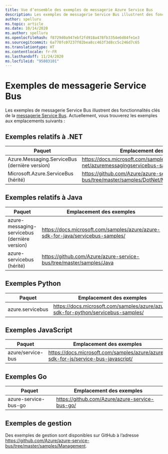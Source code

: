 ```yaml
---
title: Vue d’ensemble des exemples de messagerie Azure Service Bus
description: Les exemples de messagerie Service Bus illustrent des fonctionnalités clés de la messagerie Azure Service Bus. Fournit des liens vers des exemples sur GitHub.
author: spelluru
ms.topic: article
ms.date: 10/14/2020
ms.author: spelluru
ms.openlocfilehash: f8729d0a947ebf2fd918a478fb3354e6d84fe1e3
ms.sourcegitcommit: 6a770fc07237f02bea8cc463f3d8cc5c246d7c65
ms.translationtype: HT
ms.contentlocale: fr-FR
ms.lasthandoff: 11/24/2020
ms.locfileid: "95803101"
---
```

# <a name="service-bus-messaging-samples"></a>Exemples de messagerie Service Bus
Les exemples de messagerie Service Bus illustrent des fonctionnalités clés de la [messagerie Service Bus](https://azure.microsoft.com/services/service-bus/). Actuellement, vous trouverez les exemples aux emplacements suivants :

## <a name="net-samples"></a>Exemples relatifs à .NET

| Paquet | Emplacement des exemples | 
| ------- | ---------------- | 
| Azure.Messaging.ServiceBus (dernière version) | https://docs.microsoft.com/samples/azure/azure-sdk-for-net/azuremessagingservicebus-samples/ | 
| Microsoft.Azure.ServiceBus (hérité) |  https://github.com/Azure/azure-service-bus/tree/master/samples/DotNet/Microsoft.Azure.ServiceBus |

## <a name="java-samples"></a>Exemples relatifs à Java
| Paquet | Emplacement des exemples | 
| ------- | ---------------- | 
| azure-messaging-servicebus (dernière version) | https://docs.microsoft.com/samples/azure/azure-sdk-for-java/servicebus-samples/ |
| azure-servicebus (hérité) | https://github.com/Azure/azure-service-bus/tree/master/samples/Java |

## <a name="python-samples"></a>Exemples Python
| Paquet | Emplacement des exemples |
| -------------------- | ----------------------- |
| azure.servicebus | https://docs.microsoft.com/samples/azure/azure-sdk-for-python/servicebus-samples/ |

## <a name="javascript-samples"></a>Exemples JavaScript
| Paquet | Emplacement des exemples | 
| ------- | ---------------- | 
| azure/service-bus | https://docs.microsoft.com/samples/azure/azure-sdk-for-js/service-bus-javascript/ | 

## <a name="go-samples"></a>Exemples Go
| Paquet | Emplacement des exemples | 
| ------- | ---------------- | 
| azure-service-bus-go | https://github.com/Azure/azure-service-bus-go/ |

## <a name="management-samples"></a>Exemples de gestion
Des exemples de gestion sont disponibles sur GitHub à l’adresse https://github.com/Azure/azure-service-bus/tree/master/samples/Management.

